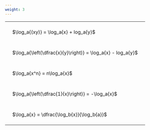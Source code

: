 ```yaml
---
weight: 3
---
```


<style type="text/css">
#T_ec0c9 th.col_heading {
  text-align: left;
  font-size: 1em;
}
#T_ec0c9 td {
  text-align: left;
  font-size: 1em;
  padding: 1.5em;
}
</style>
<table id="T_ec0c9">
  <thead>
  </thead>
  <tbody>
    <tr>
      <td id="T_ec0c9_row0_col0" class="data row0 col0" >$\log_a{(xy)} = \log_a{x} + log_a{y}$</td>
    </tr>
    <tr>
      <td id="T_ec0c9_row1_col0" class="data row1 col0" >$\log_a{\left(\dfrac{x}{y}\right)} = \log_a{x} - log_a{y}$</td>
    </tr>
    <tr>
      <td id="T_ec0c9_row2_col0" class="data row2 col0" >$\log_a{x^n} = n\log_a{x}$</td>
    </tr>
    <tr>
      <td id="T_ec0c9_row3_col0" class="data row3 col0" >$\log_a{\left(\dfrac{1}{x}\right)} = -\log_a{x}$</td>
    </tr>
    <tr>
      <td id="T_ec0c9_row4_col0" class="data row4 col0" >$\log_a{x} = \dfrac{\log_b{x}}{\log_b{a}}$</td>
    </tr>
  </tbody>
</table>
